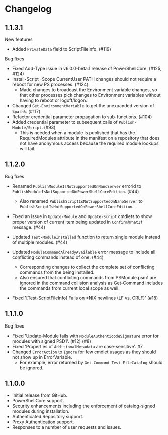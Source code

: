 # Changelog

## 1.1.3.1

New features
* Added `PrivateData` field to ScriptFileInfo. (#119)

Bug fixes
* Fixed Add-Type issue in v6.0.0-beta.1 release of PowerShellCore. (#125, #124)
* Install-Script -Scope CurrentUser PATH changes should not require a reboot for new PS processes. (#124)
    - Made changes to broadcast the Environment variable changes, so that other processes pick changes to Environment variables without having to reboot or logoff/logon.
* Changed `Get-EnvironmentVariable` to get the unexpanded version of `%path%`. (#117)
* Refactor credential parameter propagation to sub-functions. (#104)
* Added credential parameter to subsequent calls of `Publish-Module/Script`. (#93)
    - This is needed when a module is published that has the RequiredModules attribute in the manifest on a repository that does not have anonymous access because the required module lookups will fail.

## 1.1.2.0

Bug fixes
* Renamed `PublishModuleIsNotSupportedOnNanoServer` errorid to `PublishModuleIsNotSupportedOnPowerShellCoreEdition`. (#44)
    - Also renamed `PublishScriptIsNotSupportedOnNanoServer` to `PublishScriptIsNotSupportedOnPowerShellCoreEdition`.
* Fixed an issue in `Update-Module` and `Update-Script` cmdlets to show proper version of current item being updated in `Confirm`/`WhatIf` message. (#44)
* Updated `Test-ModuleInstalled` function to return single module instead of multiple modules. (#44)
* Updated `ModuleCommandAlreadyAvailable` error message to include all conflicting commands instead of one.  (#44)
    - Corresponding changes to collect the complete set of conflicting commands from the being installed.
    - Also ensured that conflicting commands from PSModule.psm1 are ignored in the command collision analysis as Get-Command includes the commands from current local scope as well.

* Fixed '[Test-ScriptFileInfo] Fails on *NIX newlines (LF vs. CRLF)' (#18)


## 1.1.1.0

Bug fixes
* Fixed 'Update-Module fails with `ModuleAuthenticodeSignature` error for modules with signed PSD1'. (#12) (#8)
* Fixed 'Properties of `AdditionalMetadata` are case-sensitive'. #7
* Changed `ErrorAction` to `Ignore` for few cmdlet usages as they should not show up in ErrorVariable.
    - For example, error returned by `Get-Command Test-FileCatalog` should be ignored.


## 1.1.0.0

* Initial release from GitHub.
* PowerShellCore support.
* Security enhancements including the enforcement of catalog-signed modules during installation.
* Authenticated Repository support.
* Proxy Authentication support.
* Responses to a number of user requests and issues.
